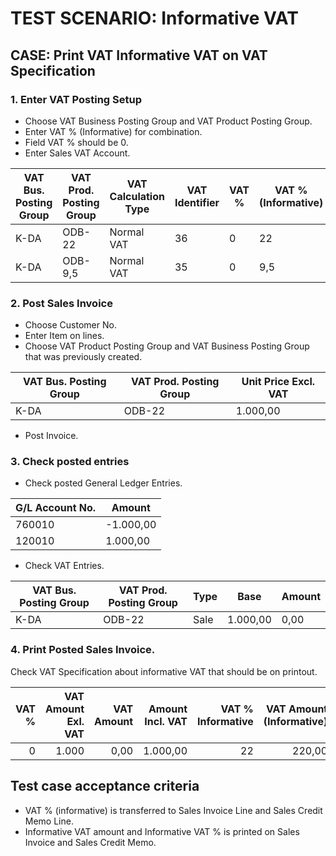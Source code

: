 # TEST SCENARIO: Informative VAT

## CASE: Print VAT Informative VAT on VAT Specification

### 1. Enter VAT Posting Setup

-	Choose VAT Business Posting Group and VAT Product Posting Group.
-	Enter VAT % (Informative) for combination.
-	Field VAT % should be 0.
-	Enter Sales VAT Account.

VAT Bus. Posting Group|VAT Prod. Posting Group|VAT Calculation Type|VAT Identifier|VAT %|VAT % (Informative)|Sales VAT Account
----------------------|-----------------------|--------------------|--------------|-----|-------------------|-----------------
K-DA|ODB-22|Normal VAT|36|0|22|260910
K-DA|ODB-9,5|Normal VAT|35|0|9,5|260910

### 2. Post Sales Invoice

-	Choose Customer No.
-	Enter Item on lines.
-	Choose VAT Product Posting Group and VAT Business Posting Group that was previously created.

VAT Bus. Posting Group|VAT Prod. Posting Group|Unit Price Excl. VAT
----------------------|-----------------------|--------------------
K-DA|ODB-22|1.000,00

-	Post Invoice. 

### 3. Check posted entries

-	Check posted General Ledger Entries.

G/L Account No.|Amount
---------------|------
760010|-1.000,00
120010| 1.000,00

-	Check VAT Entries.

VAT Bus. Posting Group|VAT Prod. Posting Group|Type|Base|Amount
----------------------|-----------------------|----|----|------
K-DA|ODB-22|Sale|1.000,00|0,00

###	4. Print Posted Sales Invoice. 

Check VAT Specification about informative VAT that should be on printout.

VAT %|VAT Amount Exl. VAT|VAT Amount|Amount Incl. VAT|VAT % Informative|VAT Amount (Informative)
-:|-:|-:|-:|-:|-:
0|1.000|0,00|1.000,00|22|220,00

## Test case acceptance criteria

-	VAT % (informative) is transferred to Sales Invoice Line and Sales Credit Memo Line.
-	Informative VAT amount and Informative VAT % is printed on Sales Invoice and Sales Credit Memo.
